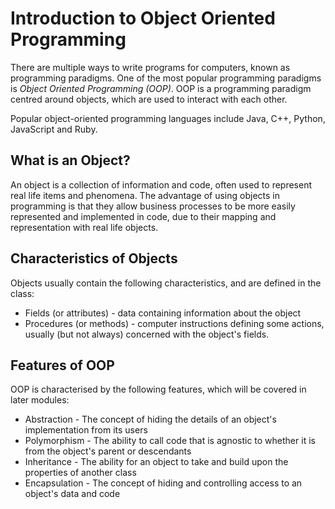 # Introduction to Object Oriented Programming
There are multiple ways to write programs for computers, known as programming paradigms. One of the
most popular programming paradigms is *Object Oriented Programming (OOP)*. OOP is a programming
paradigm centred around objects, which are used to interact with each other.

Popular object-oriented programming languages include Java, C++, Python, JavaScript and Ruby.

## What is an Object?
An object is a collection of information and code, often used to represent real life items and
phenomena. The advantage of using objects in programming is that they allow business processes
to be more easily represented and implemented in code, due to their mapping and representation with
real life objects.

## Characteristics of Objects
Objects usually contain the following characteristics, and are defined in the class:
* Fields (or attributes) - data containing information about the object
* Procedures (or methods) - computer instructions defining some actions, usually (but not always)
  concerned with the object's fields.

## Features of OOP
OOP is characterised by the following features, which will be covered in later modules:
* Abstraction - The concept of hiding the details of an object's implementation from its users
* Polymorphism - The ability to call code that is agnostic to whether it is from the object's parent
  or descendants
* Inheritance - The ability for an object to take and build upon the properties of another class
* Encapsulation - The concept of hiding and controlling access to an object's data and code

